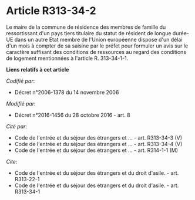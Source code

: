 # Article R313-34-2

Le maire de la commune de résidence des membres de famille du ressortissant d'un pays tiers titulaire du statut de résident
de longue durée-UE dans un autre Etat membre de l'Union européenne dispose d'un délai d'un mois à compter de sa saisine par
le préfet pour formuler un avis sur le caractère suffisant des conditions de ressources au regard des conditions de logement
mentionnées à l'article R. 313-34-1-1.

**Liens relatifs à cet article**

_Codifié par_:

  - Décret n°2006-1378 du 14 novembre 2006

_Modifié par_:

  - Décret n°2016-1456 du 28 octobre 2016 - art. 8

_Cité par_:

  - Code de l'entrée et du séjour des étrangers et ... - art. R313-34-3 (V)
  - Code de l'entrée et du séjour des étrangers et ... - art. R313-34-4 (V)
  - Code de l'entrée et du séjour des étrangers et ... - art. R314-1-1 (M)

_Cite_:

  - Code de l'entrée et du séjour des étrangers et du droit d'asile. - art. R313-22-1
  - Code de l'entrée et du séjour des étrangers et du droit d'asile. - art. R313-34-1
